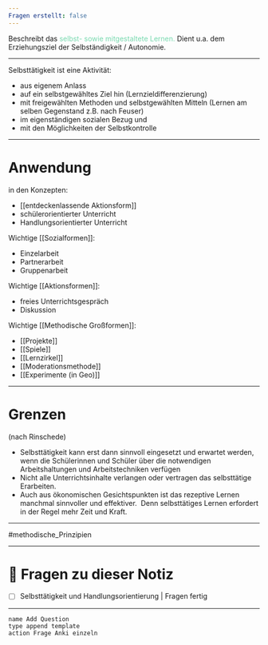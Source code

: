 ```yaml
---
Fragen erstellt: false
---
```

Beschreibt das <span style="color:#78d9af">selbst- sowie mitgestaltete Lernen.</span>
Dient u.a. dem Erziehungsziel der Selbständigkeit / Autonomie.

---

Selbsttätigkeit ist eine Aktivität:

- aus eigenem Anlass
- auf ein selbstgewähltes Ziel hin (Lernzieldifferenzierung)
- mit freigewählten Methoden und selbstgewählten Mitteln (Lernen am selben Gegenstand z.B. nach Feuser)
- im eigenständigen sozialen Bezug und
- mit den Möglichkeiten der Selbstkontrolle

---
# Anwendung

in den Konzepten:
- [[entdeckenlassende Aktionsform]]
- schülerorientierter Unterricht
- Handlungsorientierter Unterricht

Wichtige [[Sozialformen]]:
- Einzelarbeit
- Partnerarbeit
- Gruppenarbeit

Wichtige [[Aktionsformen]]:
- freies Unterrichtsgespräch
- Diskussion

Wichtige [[Methodische Großformen]]:
- [[Projekte]]
- [[Spiele]]
- [[Lernzirkel]]
- [[Moderationsmethode]]
- [[Experimente (in Geo)]]

---

# Grenzen

(nach Rinschede)

- Selbsttätigkeit kann erst dann sinnvoll eingesetzt und erwartet werden, wenn die Schülerinnen und Schüler über die notwendigen Arbeitshaltungen und Arbeitstechniken verfügen
- Nicht alle Unterrichtsinhalte verlangen oder vertragen das selbsttätige Erarbeiten.
- Auch aus ökonomischen Gesichtspunkten ist das rezeptive Lernen manchmal sinnvoller und effektiver.  Denn selbsttätiges Lernen erfordert in der Regel mehr Zeit und Kraft.

---

#methodische_Prinzipien 

---
# 🔎 Fragen zu dieser Notiz

- [ ] Selbsttätigkeit und Handlungsorientierung  | Fragen fertig

---

```button
name Add Question
type append template
action Frage Anki einzeln
```




